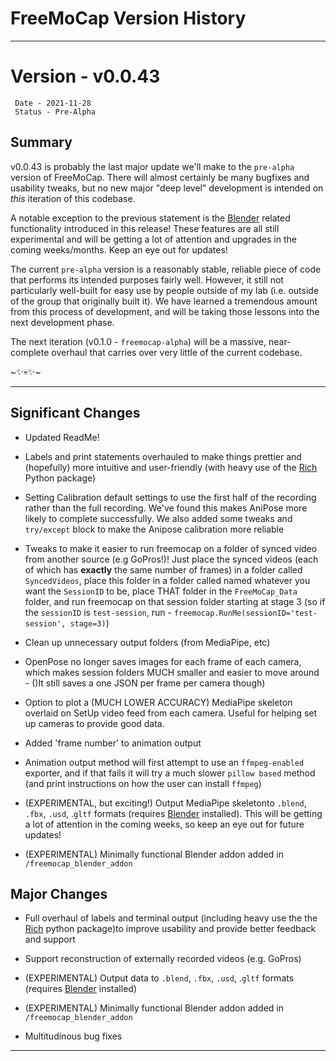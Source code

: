 # FreeMoCap Version History
__________________________

# Version - v0.0.43
 ```
  Date - 2021-11-28
  Status - Pre-Alpha
```
## Summary

v0.0.43 is probably the last major update we'll make to the `pre-alpha` version of FreeMoCap. There will almost certainly be many bugfixes and usability tweaks, but no new major "deep level" development is intended on *this* iteration of this codebase.

A notable exception to the previous statement is the [Blender](https://blender.org) related functionality introduced in this release! These features are all still experimental and will be getting a lot of attention and upgrades in the coming weeks/months. Keep an eye out for updates!

The current `pre-alpha` version is a reasonably stable, reliable piece of code that performs its intended purposes fairly well. However, it still not particularly well-built for easy use by people outside of my lab (i.e. outside of the group that originally built it). We have learned a tremendous amount from this process of development, and will be taking those lessons into the next development phase. 

The next iteration (v0.1.0 - `freemocap-alpha`) will be a massive, near-complete overhaul that carries over very little of the current codebase. 

~✨💀✨~

----
## Significant Changes
- Updated ReadMe!

- Labels and print statements overhauled to make things prettier and (hopefully) more intuitive and user-friendly (with heavy use of the [Rich](https://github.com/willmcgugan/rich) Python package)




- Setting Calibration default settings to use the first half of the recording rather than the full recording. We've found this makes AniPose more likely to complete successfully. We also added some tweaks and `try/except` block to make the Anipose calibration more reliable


- Tweaks to make it easier to run freemocap on a folder of synced video from another source (e.g GoPros!)! Just place the synced videos (each of which has **exactly** the same number of frames)  in a folder called `SyncedVideos`, place this folder in a folder called named whatever you want the `SessionID` to be, place THAT folder in the `FreeMoCap_Data` folder, and run freemocap on that session folder starting at stage 3 (so if the  `sessionID` is `test-session`, run - `freemocap.RunMe(sessionID='test-session', stage=3)`)



- Clean up unnecessary output folders (from MediaPipe, etc)
 
- OpenPose no longer saves images for each frame of each camera, which makes session folders MUCH smaller and easier to move around -  ()It still saves a one JSON per frame per camera though)

 - Option to plot a (MUCH LOWER ACCURACY) MediaPipe skeleton overlaid on SetUp video feed from each camera. Useful for helping set up cameras to provide good data. 

 - Added 'frame number' to animation output
  

 - Animation output method will first attempt to use an `ffmpeg-enabled` exporter, and if that fails it will try a much slower `pillow based` method (and print instructions on how the user can install `ffmpeg`)

- (EXPERIMENTAL, but exciting!) Output MediaPipe skeletonto `.blend`, `.fbx`, `.usd`, .`gltf` formats (requires [Blender](https://blender.org) installed). This will be getting a lot of attention in the coming weeks, so keep an eye out for future updates!

- (EXPERIMENTAL) Minimally functional Blender addon added in `/freemocap_blender_addon`














## Major Changes

- Full overhaul of labels and terminal output (including heavy use the the [Rich](https://github.com/willmcgugan/rich) python package)to improve usability and provide better feedback and support 
  
- Support reconstruction of externally recorded videos (e.g. GoPros)
- (EXPERIMENTAL) Output data to `.blend`, `.fbx`, `.usd`, .`gltf` formats (requires [Blender](https://blender.org) installed) 
- (EXPERIMENTAL) Minimally functional Blender addon added in `/freemocap_blender_addon`


 - Multitudinous bug fixes

____________________________
